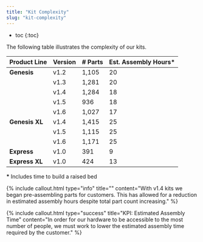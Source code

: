 ```yaml
---
title: "Kit Complexity"
slug: "kit-complexity"
---
```


* toc
{:toc}

The following table illustrates the complexity of our kits.

|Product Line   |Version  |# Parts |Est. Assembly Hours\* |
|---------------|---------|--------|----------------------|
|**Genesis**    |v1.2     |1,105   |20
|               |v1.3     |1,281   |20
|               |v1.4     |1,284   |18
|               |v1.5     |936     |18
|               |v1.6     |1,027   |17
|**Genesis XL** |v1.4     |1,415   |25
|               |v1.5     |1,115   |25
|               |v1.6     |1,171   |25
|**Express**    |v1.0     |391     |9
|**Express XL** |v1.0     |424     |13

**\*** Includes time to build a raised bed

{%
include callout.html
type="info"
title=""
content="With v1.4 kits we began pre-assembling parts for customers. This has allowed for a reduction in estimated assembly hours despite total part count increasing."
%}

{%
include callout.html
type="success"
title="KPI: Estimated Assembly Time"
content="In order for our hardware to be accessible to the most number of people, we must work to lower the estimated assembly time required by the customer."
%}
